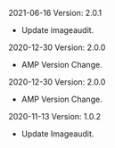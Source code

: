 2021-06-16 Version: 2.0.1
- Update imageaudit.

2020-12-30 Version: 2.0.0
- AMP Version Change.

2020-12-30 Version: 2.0.0
- AMP Version Change.

2020-11-13 Version: 1.0.2
- Update Imageaudit.

